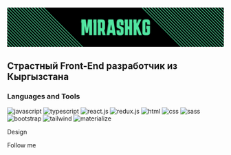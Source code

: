 ![Header](https://github.com/MirashKG/MirashKG/blob/main/assets/header.png)

## Страстный Front-End разработчик из Кыргызстана

### Languages and Tools

![javascript](https://img.shields.io/badge/-javascript-090909?style=for-the-badge&logo=Javascript&logoColor=E9D54D)
![typescript](https://img.shields.io/badge/-typescript-090909?style=for-the-badge&logo=typescript&logoColor=0085FF)
![react.js](https://img.shields.io/badge/-react.js-090909?style=for-the-badge&logo=react&logoColor=00E0FF)
![redux.js](https://img.shields.io/badge/-redux.js-090909?style=for-the-badge&logo=redux&logoColor=8F00FF)
![html](https://img.shields.io/badge/-html5-090909?style=for-the-badge&logo=html5&logoColor=FF9900)
![css](https://img.shields.io/badge/-css3-090909?style=for-the-badge&logo=css3&logoColor=00C2FF)
![sass](https://img.shields.io/badge/-sass-090909?style=for-the-badge&logo=sass&logoColor=FF00A8)
![bootstrap](https://img.shields.io/badge/-bootstrap-090909?style=for-the-badge&logo=bootstrap&logoColor=8F00FF)
![tailwind](https://img.shields.io/badge/-tailwind-090909?style=for-the-badge&logo=tailwind&logoColor=00C2FF)
![materialize](https://img.shields.io/badge/-materialize-090909?style=for-the-badge&logo=materialize&logoColor=F66CAE)

Design

Follow me
